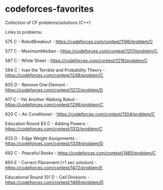 # codeforces-favorites
Collection of CF problems/solutions (C++)

Links to problems:

575 C - RobotBreakout - https://codeforces.com/contest/1196/problem/C

577 C - MaximumMedian - https://codeforces.com/contest/1201/problem/C 

587 C - White Sheet - https://codeforces.com/contest/1216/problem/C

594 C - Ivan the Terrible and Probability Theory - https://codeforces.com/contest/1248/problem/C

605 D - Remove One Element - https://codeforces.com/contest/1272/problem/D

617 C - Yet Another Walking Robot - https://codeforces.com/contest/1296/problem/C

620 C - Air Conditioner - https://codeforces.com/contest/1304/problem/C

Education Round 83 C - Adding Powers - https://codeforces.com/contest/1312/problem/C

633 D - Edge Weight Assignments - https://codeforces.com/contest/1339/problem/D

692 C - Peaceful Rooks - https://codeforces.com/contest/1465/problem/C

693 E - Correct Placement (<1 sec solution) - https://codeforces.com/contest/1472/problem/E

Educational Round 101 D - Ceil Divisions - https://codeforces.com/contest/1469/problem/D

